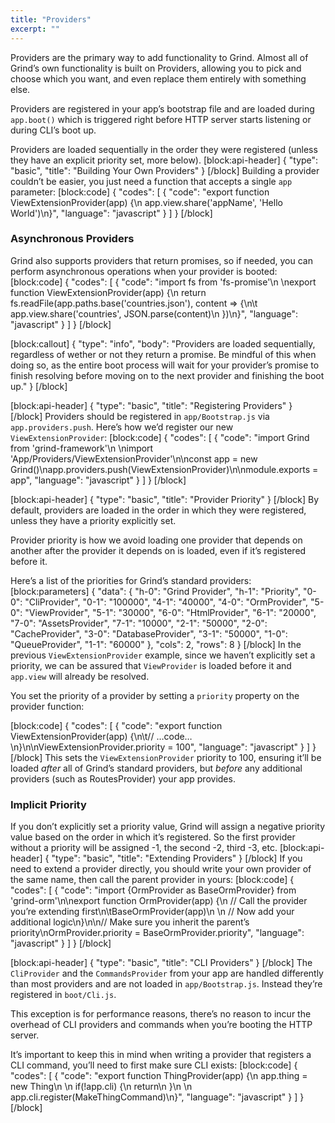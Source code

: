```yaml
---
title: "Providers"
excerpt: ""
---
```

Providers are the primary way to add functionality to Grind. Almost all of Grind’s own functionality is built on Providers, allowing you to pick and choose which you want, and even replace them entirely with something else.

Providers are registered in your app’s bootstrap file and are loaded during `app.boot()` which is triggered right before HTTP server starts listening or during CLI’s boot up.

Providers are loaded sequentially in the order they were registered (unless they have an explicit priority set, more below).
[block:api-header]
{
  "type": "basic",
  "title": "Building Your Own Providers"
}
[/block]
Building a provider couldn’t be easier, you just need a function that accepts a single `app` parameter:
[block:code]
{
  "codes": [
    {
      "code": "export function ViewExtensionProvider(app) {\n  app.view.share('appName', 'Hello World')\n}",
      "language": "javascript"
    }
  ]
}
[/block]
### Asynchronous Providers

Grind also supports providers that return promises, so if needed, you can perform asynchronous operations when your provider is booted:
[block:code]
{
  "codes": [
    {
      "code": "import fs from 'fs-promise'\n  \nexport function ViewExtensionProvider(app) {\n  return fs.readFile(app.paths.base('countries.json'), content => {\n\t  app.view.share('countries', JSON.parse(content)\n  })\n}",
      "language": "javascript"
    }
  ]
}
[/block]

[block:callout]
{
  "type": "info",
  "body": "Providers are loaded sequentially, regardless of wether or not they return a promise.  Be mindful of this when doing so, as the entire boot process will wait for your provider’s promise to finish resolving before moving on to the next provider and finishing the boot up."
}
[/block]

[block:api-header]
{
  "type": "basic",
  "title": "Registering Providers"
}
[/block]
Providers should be registered in `app/Bootstrap.js` via `app.providers.push`.  Here’s how we’d register our new `ViewExtensionProvider`:
[block:code]
{
  "codes": [
    {
      "code": "import Grind from 'grind-framework'\n  \nimport 'App/Providers/ViewExtensionProvider'\n\nconst app = new Grind()\napp.providers.push(ViewExtensionProvider)\n\nmodule.exports = app",
      "language": "javascript"
    }
  ]
}
[/block]

[block:api-header]
{
  "type": "basic",
  "title": "Provider Priority"
}
[/block]
By default, providers are loaded in the order in which they were registered, unless they have a priority explicitly set.

Provider priority is how we avoid loading one provider that depends on another after the provider it depends on is loaded, even if it’s registered before it.

Here’s a list of the priorities for Grind’s standard providers:
[block:parameters]
{
  "data": {
    "h-0": "Grind Provider",
    "h-1": "Priority",
    "0-0": "CliProvider",
    "0-1": "100000",
    "4-1": "40000",
    "4-0": "OrmProvider",
    "5-0": "ViewProvider",
    "5-1": "30000",
    "6-0": "HtmlProvider",
    "6-1": "20000",
    "7-0": "AssetsProvider",
    "7-1": "10000",
    "2-1": "50000",
    "2-0": "CacheProvider",
    "3-0": "DatabaseProvider",
    "3-1": "50000",
    "1-0": "QueueProvider",
    "1-1": "60000"
  },
  "cols": 2,
  "rows": 8
}
[/block]
In the previous `ViewExtensionProvider` example, since we haven’t explicitly set a priority, we can be assured that `ViewProvider` is loaded before it and `app.view` will already be resolved.

You set the priority of a provider by setting a `priority` property on the provider function:


[block:code]
{
  "codes": [
    {
      "code": "export function ViewExtensionProvider(app) {\n\t// …code…\n}\n\nViewExtensionProvider.priority = 100",
      "language": "javascript"
    }
  ]
}
[/block]
This sets the `ViewExtensionProvider` priority to 100, ensuring it’ll be loaded _after_ all of Grind’s standard providers, but _before_ any additional providers (such as RoutesProvider) your app provides.

### Implicit Priority

If you don’t explicitly set a priority value, Grind will assign a negative priority value based on the order in which it’s registered.  So the first provider without a priority will be assigned -1, the second -2, third -3, etc.
[block:api-header]
{
  "type": "basic",
  "title": "Extending Providers"
}
[/block]
If you need to extend a provider directly, you should write your own provider of the same name, then call the parent provider in yours:
[block:code]
{
  "codes": [
    {
      "code": "import {OrmProvider as BaseOrmProvider} from 'grind-orm'\n\nexport function OrmProvider(app) {\n  // Call the provider you’re extending first\n\tBaseOrmProvider(app)\n  \n  // Now add your additional logic\n}\n\n// Make sure you inherit the parent’s priority\nOrmProvider.priority = BaseOrmProvider.priority",
      "language": "javascript"
    }
  ]
}
[/block]

[block:api-header]
{
  "type": "basic",
  "title": "CLI Providers"
}
[/block]
The `CliProvider` and the `CommandsProvider` from your app are handled differently than most providers and are not  loaded in `app/Bootstrap.js`.  Instead they’re registered in `boot/Cli.js`.

This exception is for performance reasons, there’s no reason to incur the overhead of CLI providers and commands when you’re booting the HTTP server.

It’s important to keep this in mind when writing a provider that registers a CLI command, you’ll need to first make sure CLI exists:
[block:code]
{
  "codes": [
    {
      "code": "export function ThingProvider(app) {\n  app.thing = new Thing\n  \n  if(!app.cli) {\n    return\n  }\n  \n  app.cli.register(MakeThingCommand)\n}",
      "language": "javascript"
    }
  ]
}
[/block]